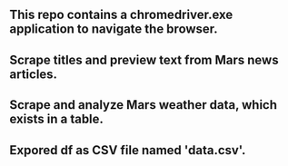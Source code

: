 ## This repo contains a chromedriver.exe application to navigate the browser.
## Scrape titles and preview text from Mars news articles.
## Scrape and analyze Mars weather data, which exists in a table.
## Expored df as CSV file named 'data.csv'.
